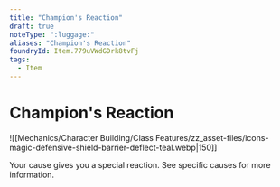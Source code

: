 ```yaml
---
title: "Champion's Reaction"
draft: true
noteType: ":luggage:"
aliases: "Champion's Reaction"
foundryId: Item.779uVWdGDrk8tvFj
tags:
  - Item
---
```


# Champion's Reaction
![[Mechanics/Character Building/Class Features/zz_asset-files/icons-magic-defensive-shield-barrier-deflect-teal.webp|150]]

Your cause gives you a special reaction. See specific causes for more information.
